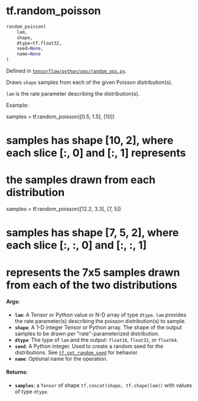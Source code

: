 <div itemscope itemtype="http://developers.google.com/ReferenceObject">
<meta itemprop="name" content="tf.random_poisson" />
</div>

# tf.random_poisson

``` python
random_poisson(
    lam,
    shape,
    dtype=tf.float32,
    seed=None,
    name=None
)
```



Defined in [`tensorflow/python/ops/random_ops.py`](https://www.tensorflow.org/code/tensorflow/python/ops/random_ops.py).

Draws `shape` samples from each of the given Poisson distribution(s).

`lam` is the rate parameter describing the distribution(s).

Example:

  samples = tf.random_poisson([0.5, 1.5], [10])
  # samples has shape [10, 2], where each slice [:, 0] and [:, 1] represents
  # the samples drawn from each distribution

  samples = tf.random_poisson([12.2, 3.3], [7, 5])
  # samples has shape [7, 5, 2], where each slice [:, :, 0] and [:, :, 1]
  # represents the 7x5 samples drawn from each of the two distributions

#### Args:

* <b>`lam`</b>: A Tensor or Python value or N-D array of type `dtype`.
    `lam` provides the rate parameter(s) describing the poisson
    distribution(s) to sample.
* <b>`shape`</b>: A 1-D integer Tensor or Python array. The shape of the output samples
    to be drawn per "rate"-parameterized distribution.
* <b>`dtype`</b>: The type of `lam` and the output: `float16`, `float32`, or
    `float64`.
* <b>`seed`</b>: A Python integer. Used to create a random seed for the distributions.
    See
    [`tf.set_random_seed`](../tf/set_random_seed.md)
    for behavior.
* <b>`name`</b>: Optional name for the operation.


#### Returns:

* <b>`samples`</b>: a `Tensor` of shape `tf.concat(shape, tf.shape(lam))` with
    values of type `dtype`.